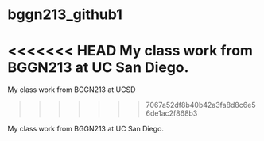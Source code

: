 # bggn213_github1
<<<<<<< HEAD
My class work from BGGN213 at UC San Diego. 
=======
My class work from BGGN213 at UCSD
>>>>>>> 7067a52df8b40b42a3fa8d8c6e56de1ac2f868b3

My class work from BGGN213 at UC San Diego.